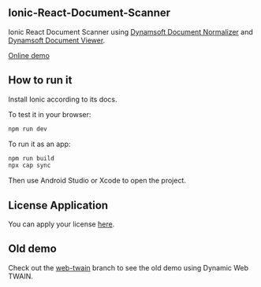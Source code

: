 ## Ionic-React-Document-Scanner

Ionic React Document Scanner using [Dynamsoft Document Normalizer](https://www.dynamsoft.com/document-normalizer/overview/) and [Dynamsoft Document Viewer](https://www.dynamsoft.com/document-viewer/docs/introduction/index.html).

[Online demo](https://courageous-cactus-2758a1.netlify.app/)

## How to run it

Install Ionic according to its docs.


To test it in your browser:

```bash
npm run dev
```

To run it as an app:


```bash
npm run build
npx cap sync
```

Then use Android Studio or Xcode to open the project.

## License Application

You can apply your license [here](https://www.dynamsoft.com/customer/license/trialLicense/?product=dcv&package=cross-platform).

## Old demo

Check out the [web-twain](https://github.com/tony-xlh/Ionic-React-Document-Scanner/tree/web-twain) branch to see the old demo using Dynamic Web TWAIN.


